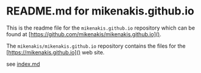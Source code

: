 # README.md for mikenakis.github.io


This is the readme file for the `mikenakis.github.io` repository which can be found at [https://github.com/mikenakis/mikenakis.github.io]().

The `mikenakis/mikenakis.github.io` repository contains the files for the [https://mikenakis.github.io]() web site.

see [index.md](index.md)
